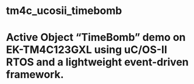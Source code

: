 # tm4c_ucosii_timebomb
# Active Object “TimeBomb” demo on EK-TM4C123GXL using uC/OS-II RTOS and a lightweight event-driven framework.
